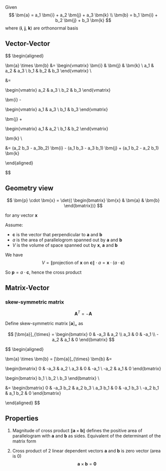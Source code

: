 
Given 
$$
\bm{a} = a_1 \bm{i} + a_2 \bm{j} + a_3 \bm{k} \\
\bm{b} = b_1 \bm{i} + b_2 \bm{j} + b_3 \bm{k}
$$
where ($\bm{i}$, $\bm{j}$, $\bm{k}$) are orthonormal basis


## Vector-Vector

$$
\begin{aligned}

\bm{a} \times \bm{b} &= 
\begin{vmatrix}
\bm{i} & \bm{j} & \bm{k} \\
a_1 & a_2 & a_3 \\
b_1 & b_2 & b_3
\end{vmatrix} \\

&=

\begin{vmatrix}
a_2 & a_3 \\
b_2 & b_3
\end{vmatrix}

\bm{i} -

\begin{vmatrix}
a_1 & a_3 \\
b_1 & b_3
\end{vmatrix}

\bm{j} +

\begin{vmatrix}
a_1 & a_2 \\
b_1 & b_2
\end{vmatrix}

\bm{k} \\

&= (a_2 b_3 - a_3b_2) \bm{i} - (a_1 b_3 - a_3 b_1) \bm{j} + (a_1 b_2 - a_2 b_1) \bm{k}

\end{aligned}

$$

## Geometry view
$$
\bm{p} \cdot \bm{x} = 
\det{(
\begin{bmatrix}
\bm{x} & \bm{a} & \bm{b}
\end{bmatrix})}
$$

for any vector $\bm{x}$

Assume:
- $\bm{c}$ is the vector that perpendicular to $\bm{a}$ and $\bm{b}$
- $a$ is the area of parallelogrom spanned out by $\bm{a}$ and $\bm{b}$
- $V$ is the volume of space spanned out by $\bm{x}$, $\bm{a}$ and $\bm{b}$

We have
$$
V = \| \text{projection of } \bm{x} \text{ on } \bm{c} \| \cdot a =
\bm{x} \cdot (a \cdot \bm{c})
$$

So $\bm{p} = a \cdot \bm{c}$, hence the cross product

## Matrix-Vector

### skew-symmetric matrix

$$
\bm{A}^{T} = - \bm{A}
$$

Define skew-symmetric matrix $[\bm{a}]_{\times}$ as

$$
[\bm{a}]_{\times} = 
\begin{bmatrix}
0 & -a_3 & a_2 \\
a_3 & 0 & -a_1 \\
-a_2 & a_1 & 0
\end{bmatrix}
$$

$$
\begin{aligned}

\bm{a} \times \bm{b} = [\bm{a}]_{\times} \bm{b} &= 

\begin{bmatrix}
0 & -a_3 & a_2 \\
a_3 & 0 & -a_1 \\
-a_2 & a_1 & 0
\end{bmatrix}

\begin{bmatrix}
b_1 \\
b_2 \\
b_3
\end{bmatrix} \\

&= \begin{bmatrix}
0 & -a_3 b_2 & a_2 b_3 \\
a_3 b_1 & 0 & -a_1 b_3 \\
-a_2 b_1 & a_1 b_2 & 0
\end{bmatrix}

\end{aligned}
$$


## Properties

1. Magnitude of cross product $\|\bm{a} \times \bm{b}\|$ defines the positive area of parallelogram with $\bm{a}$ and $\bm{b}$ as sides. Equivalent of the determinant of the matrix form

2. Cross product of 2 linear dependent vectors
$\bm{a}$ and $\bm{b}$ is zero vector (area is 0)
$$
\bm{a} \times \bm{b} = \bm{0}
$$

